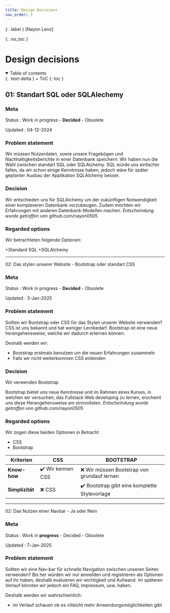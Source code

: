 ```yaml
---
title: Design Decisions
nav_order: 3
---
```


{: .label }
[Nayon Lenz]

{: .no_toc }
# Design decisions

<details open markdown="block">
{: .text-delta }
<summary>Table of contents</summary>
+ ToC
{: toc }
</details>

## 01: Standart SQL oder SQLAlechemy

### Meta

Status
: Work in progress - **Decided** - Obsolete

Updated
: 04-12-2024

### Problem statement

Wir müssen Nutzerdaten, sowie unsere Fragebögen und Nachhaltigkeitsberichte in einer Datenbank speichern. Wir haben nun die Wahl zwischen standart SQL oder SQLAlchemy. SQL würde uns einfacher fallen, da wir schon einige Kenntnisse haben, jedoch wäre für später geplanter Ausbau der Applikation SQLAlchemy besser.
<!-- [Describe the problem to be solved or the goal to be achieved. Include relevant context information.] -->

### Decision

Wir entschieden uns für SQLAlchemy um der zukünftigen Notwendigkeit einer komplexeren Datenbank vorzubeugen. Zudem möchten wir Erfahrungen mit anderen Datenbank-Modellen machen. 
*Entscheindung wurde getroffen von* github.com/nayon0505
<!-- [Describe **which** design decision was taken for **what reason** and by **whom**.] -->

### Regarded options

Wir betrachteten folgende Optionen:

+Standard SQL
+SQLAlchemy

---

02: Das stylen unserer Website - Bootstrap oder standart CSS

### Meta

Status
: Work in progress - **Decided** - Obsolete

Updated
: 3-Jan-2025

### Problem statement

Sollten wir Bootstrap oder CSS für das Stylen unserer Website verwenden?
CSS ist uns bekannt und hat weniger Lernbedarf. Bootstrap ist eine neue herangehensweise, welche wir dadurch erlernen können.


Deshalb werden wir:

+ Bootstrap erstmals benutzen um die neuen Erfahrungen zusammeln
+ Falls wir nicht weiterkommen CSS einbinden

### Decision

Wir verwenden Bootstrap

Bootstrap bietet uns neue Kenntnisse und im Rahmen eines Kurses, in welchen wir versuchen, das Fullstack Web developing zu lernen, erscheint uns diese Herangehensweise am sinnvollsten.
*Entscheindung wurde getroffen von* github.com/nayon0505

### Regarded options

Wir zogen diese beiden Optionen in Betracht

+ CSS
+ Bootstrap

| Kriterien | CSS | BOOTSTRAP |
| --- | --- | --- |
| **Know-how** | ✔️ Wir kennen CSS | ❌ Wir müssen Bootstrap von grundauf lernen |
| **Simplizität** | ❌ CSS | ✔️ Bootstrap gibt eine komplette Stylevorlage |



---

02: Das Nutzen einer Navbar - Ja oder Nein

### Meta

Status
: Work in **progress** - Decided - Obsolete

Updated
: 7-Jan-2025

### Problem statement

Sollten wir eine Nav-bar für schnelle Navigation zwischen unseren Seiten verwenden? Bis her würden wir nur anmelden und registrieren als Optionen auf ihr haben, deshalb evaluieren wir wichtigkeit und Aufwand.  Im späteren Verlauf könnten wir jedoch ein FAQ, Impressum, usw. haben.


Deshalb werden wir wahrschieinlich:

+ im Verlauf schauen ob es villeicht mehr Anwendungsmöglichkeiten gibt

<!--
### Decision steht aus

We stick with plain SQL.

Our team still has to come to grips with various technologies new to us, like Python and CSS. Adding another element to our stack will slow us down at the moment.

Also, it is likely we will completely re-write the app after MVP validation. This will create the opportunity to revise tech choices in roughly 4-6 months from now.
*Decision was taken by:* github.com/joe, github.com/jane, github.com/maxi

### Regarded options

We regarded two alternative options:

+ Plain SQL
+ SQLAlchemy-->





<!-- ## [Example, delete this section] 01: How to access the database - SQL or SQLAlchemy 

### Meta

Status
: Work in progress - **Decided** - Obsolete

Updated
: 30-Jun-2024

### Problem statement

Should we perform database CRUD (create, read, update, delete) operations by writing plain SQL or by using SQLAlchemy as object-relational mapper?

Our web application is written in Python with Flask and connects to an SQLite database. To complete the current project, this setup is sufficient.

We intend to scale up the application later on, since we see substantial business value in it.



Therefore, we will likely:
Therefore, we will likely:
Therefore, we will likely:

+ Change the database schema multiple times along the way, and
+ Switch to a more capable database system at some point.

### Decision

We stick with plain SQL.

Our team still has to come to grips with various technologies new to us, like Python and CSS. Adding another element to our stack will slow us down at the moment.

Also, it is likely we will completely re-write the app after MVP validation. This will create the opportunity to revise tech choices in roughly 4-6 months from now.
*Decision was taken by:* github.com/joe, github.com/jane, github.com/maxi

### Regarded options

We regarded two alternative options:

+ Plain SQL
+ SQLAlchemy

| Criterion | Plain SQL | SQLAlchemy |
| --- | --- | --- |
| **Know-how** | ✔️ We know how to write SQL | ❌ We must learn ORM concept & SQLAlchemy |
| **Change DB schema** | ❌ SQL scattered across code | ❔ Good: classes, bad: need Alembic on top |
| **Switch DB engine** | ❌ Different SQL dialect | ✔️ Abstracts away DB engine |

--- -->

